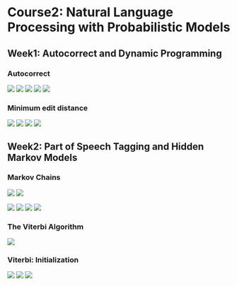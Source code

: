 # Course2: Natural Language Processing with Probabilistic Models
## Week1: Autocorrect and Dynamic Programming
### Autocorrect
![](Figures/Week1/autocorrect.png)
![](Figures/Week1/Misspelling.png)
![](Figures/Week1/Find_strings.png)
![](Figures/Week1/Filter.png)
![](Figures/Week1/Calc_prob.png)
### Minimum edit distance
![](Figures/Week1/Mini_distance.png)
![](Figures/Week1/Mini_distance_tabular.png)
![](Figures/Week1/Mini_distance_AL.png)
![](Figures/Week1/Mini_distance_full.png)
## Week2: Part of Speech Tagging and Hidden Markov Models
### Markov Chains
![](Figures/Week2/Transition_matrix.png)
![](Figures/Week2/Emission_matrix.png)

![](Figures/Week2/Trainsition_prob.png)
![](Figures/Week2/Populating_trainsition_matrix.png)
![](Figures/Week2/Smoothing.png)
![](Figures/Week2/Populating_emission_matrix.png)
### The Viterbi Algorithm
![](Figures/Week2/Viterbi_alg.png)
### Viterbi: Initialization
![](Figures/Week2/Initialization_step.png)
![](Figures/Week2/Forward.png)
![](Figures/Week2/Backward.png)